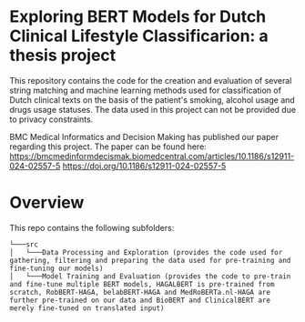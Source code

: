 # Exploring BERT Models for Dutch Clinical Lifestyle Classificarion: a thesis project
This repository contains the code for the creation and evaluation of several string matching and machine learning methods used for classification of Dutch clinical texts on the basis of the patient's smoking, alcohol usage and drugs usage statuses.
The data used in this project can not be provided due to privacy constraints.

BMC Medical Informatics and Decision Making has published our paper regarding this project. The paper can be found here:
https://bmcmedinformdecismak.biomedcentral.com/articles/10.1186/s12911-024-02557-5
https://doi.org/10.1186/s12911-024-02557-5

# Overview
This repo contains the following subfolders:
```
└───src
│   └───Data Processing and Exploration (provides the code used for gathering, filtering and preparing the data used for pre-training and fine-tuning our models)
│   └───Model Training and Evaluation (provides the code to pre-train and fine-tune multiple BERT models, HAGALBERT is pre-trained from scratch, RobBERT-HAGA, belabBERT-HAGA and MedRoBERTa.nl-HAGA are further pre-trained on our data and BioBERT and ClinicalBERT are merely fine-tuned on translated input)
```
